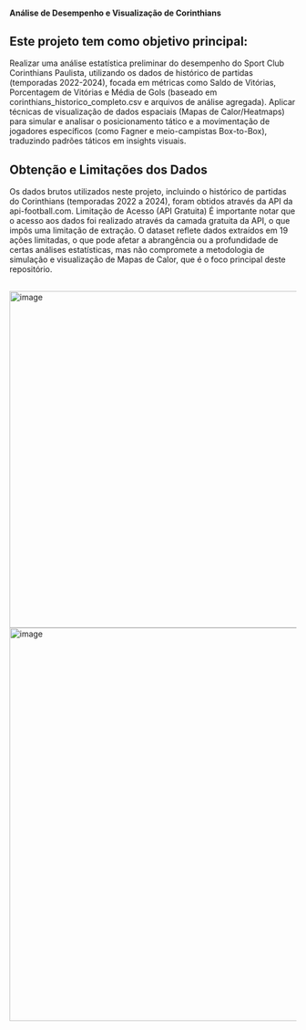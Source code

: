 #### Análise de Desempenho e Visualização de Corinthians

## Este projeto tem como objetivo principal:
Realizar uma análise estatística preliminar do desempenho do Sport Club Corinthians Paulista, utilizando os dados de histórico de partidas (temporadas 2022-2024), focada em métricas como Saldo de Vitórias, Porcentagem de Vitórias e Média de Gols (baseado em corinthians_historico_completo.csv e arquivos de análise agregada). Aplicar técnicas de visualização de dados espaciais (Mapas de Calor/Heatmaps) para simular e analisar o posicionamento tático e a movimentação de jogadores específicos (como Fagner e meio-campistas Box-to-Box), traduzindo padrões táticos em insights visuais.

## Obtenção e Limitações dos Dados
Os dados brutos utilizados neste projeto, incluindo o histórico de partidas do Corinthians (temporadas 2022 a 2024), foram obtidos através da API da api-football.com.
Limitação de Acesso (API Gratuita)
É importante notar que o acesso aos dados foi realizado através da camada gratuita da API, o que impôs uma limitação de extração. O dataset reflete dados extraídos em 19 ações limitadas, o que pode afetar a abrangência ou a profundidade de certas análises estatísticas, mas não compromete a metodologia de simulação e visualização de Mapas de Calor, que é o foco principal deste repositório.

##
<img width="1187" height="590" alt="image" src="https://github.com/user-attachments/assets/55232a8e-abc1-476d-9cb3-adfd0b657180" />
<img width="925" height="689" alt="image" src="https://github.com/user-attachments/assets/8027db4b-ccb1-4240-90bc-067e9dccfb0b" />
